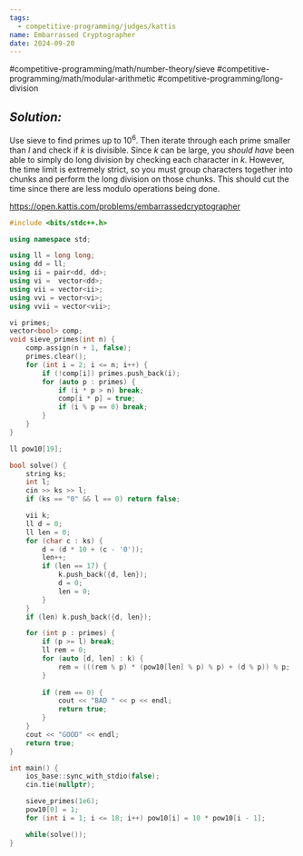 ```yaml
---
tags:
  - competitive-programming/judges/kattis
name: Embarrassed Cryptographer
date: 2024-09-20
---
```

#competitive-programming/math/number-theory/sieve #competitive-programming/math/modular-arithmetic #competitive-programming/long-division
## _Solution:_
Use sieve to find primes up to $10^6$. Then iterate through each prime smaller than $l$ and check if $k$ is divisible. Since $k$ can be large, you *should have* been able to simply do long division by checking each character in $k$. However, the time limit is extremely strict, so you must group characters together into chunks and perform the long division on those chunks. This should cut the time since there are less modulo operations being done.

https://open.kattis.com/problems/embarrassedcryptographer
```cpp
#include <bits/stdc++.h>

using namespace std;

using ll = long long;
using dd = ll;
using ii = pair<dd, dd>;
using vi =  vector<dd>;
using vii = vector<ii>;
using vvi = vector<vi>;
using vvii = vector<vii>;

vi primes;
vector<bool> comp;
void sieve_primes(int n) {
    comp.assign(n + 1, false);
    primes.clear();
    for (int i = 2; i <= n; i++) {
        if (!comp[i]) primes.push_back(i);
        for (auto p : primes) {
            if (i * p > n) break;
            comp[i * p] = true;
            if (i % p == 0) break;
        }
    }
}

ll pow10[19];

bool solve() {
    string ks;
    int l;
    cin >> ks >> l;
    if (ks == "0" && l == 0) return false;

    vii k;
    ll d = 0;
    ll len = 0;
    for (char c : ks) {
        d = (d * 10 + (c - '0'));
        len++;
        if (len == 17) {
            k.push_back({d, len});
            d = 0;
            len = 0;
        }
    }
    if (len) k.push_back({d, len});

    for (int p : primes) {
        if (p >= l) break;
        ll rem = 0;
        for (auto [d, len] : k) {
            rem = (((rem % p) * (pow10[len] % p) % p) + (d % p)) % p;
        }
        
        if (rem == 0) {
            cout << "BAD " << p << endl;
            return true;
        }
    }
    cout << "GOOD" << endl;
    return true;
}

int main() {
    ios_base::sync_with_stdio(false);
    cin.tie(nullptr);

    sieve_primes(1e6);
    pow10[0] = 1;
    for (int i = 1; i <= 18; i++) pow10[i] = 10 * pow10[i - 1];

    while(solve());
}
```